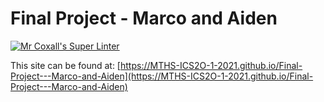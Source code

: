 # Final Project - Marco and Aiden

[![Mr Coxall's Super Linter](https://github.com/MTHS-ICS2O-1-2021/Final-Project---Marco-and-Aiden/workflows/Mr%20Coxall's%20Super%20Linter/badge.svg)](https://github.com/MTHS-ICS2O-1-2021/Final-Project---Marco-and-Aiden/actions)

This site can be found at: [https://MTHS-ICS2O-1-2021.github.io/Final-Project---Marco-and-Aiden](https://MTHS-ICS2O-1-2021.github.io/Final-Project---Marco-and-Aiden)
